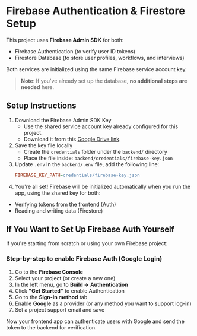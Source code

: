 # Firebase Authentication & Firestore Setup

This project uses **Firebase Admin SDK** for both:

- Firebase Authentication (to verify user ID tokens)
- Firestore Database (to store user profiles, workflows, and interviews)

Both services are initialized using the same Firebase service account key.
> **Note**: If you've already set up the database, **no additional steps are needed** here.

## Setup Instructions
1. Download the Firebase Admin SDK Key
   - Use the shared service account key already configured for this project.
   - Download it from this [Google Drive link](https://drive.google.com/drive/folders/1zJE616rPCja9FTuYRf2He_sUTzVAJQ0i?usp=sharing).
2. Save the key file locally
   - Create the `credentials` folder under the `backend/` directory
   - Place the file inside: `backend/credentials/firebase-key.json`
3. Update `.env`
   In the `backend/.env` file, add the following line:
   ```ini
   FIREBASE_KEY_PATH=credentials/firebase-key.json
   ```
4. You're all set!
Firebase will be initialized automatically when you run the app, using the shared key for both:
- Verifying tokens from the frontend (Auth)
- Reading and writing data (Firestore)

## If You Want to Set Up Firebase Auth Yourself
If you're starting from scratch or using your own Firebase project:

### Step-by-step to enable Firebase Auth (Google Login)
1. Go to the **Firebase Console**
2. Select your project (or create a new one)
3. In the left menu, go to **Build → Authentication**
4. Click **"Get Started"** to enable Authentication
5. Go to the **Sign-in method** tab
6. Enable **Google** as a provider (or any method you want to support log-in)
7. Set a project support email and save

Now your frontend app can authenticate users with Google and send the token to the backend for verification.
